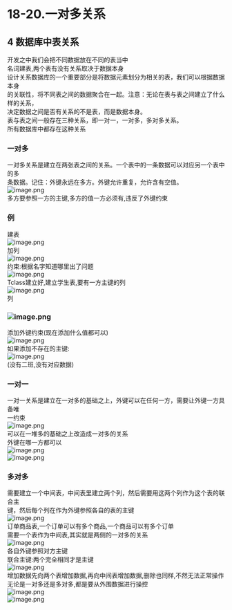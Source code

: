 # 18-20.一对多关系

<a name="BXmic"></a>
## 4 数据库中表关系
开发之中我们会把不同数据放在不同的表当中<br />名词建表,两个表有没有关系取决于数据本身<br />设计关系数据库的一个重要部分是将数据元素划分为相关的表，我们可以根据数据本身<br />的关联性，将不同表之间的数据聚合在一起。注意：无论在表与表之间建立了什么样的关系，<br />决定数据之间是否有关系的不是表，而是数据本身。<br />表与表之间一般存在三种关系，即一对一，一对多，多对多关系。<br />所有数据库中都存在这种关系
<a name="ELy3H"></a>
### 一对多
一对多关系是建立在两张表之间的关系。一个表中的一条数据可以对应另一个表中的多<br />条数据。记住：外键永远在多方。外键允许重复，允许含有空值。<br />![image.png](https://cdn.nlark.com/yuque/0/2019/png/349894/1560954428144-1f9901cc-fbc3-4f3d-9fb7-fcb9d14274fe.png#align=left&display=inline&height=141&name=image.png&originHeight=208&originWidth=433&size=22625&status=done&width=294)<br />多方要参照一方的主键,多方的值一方必须有,违反了外键约束
<a name="M3Tp0"></a>
### 例
建表<br />![image.png](https://cdn.nlark.com/yuque/0/2019/png/349894/1560954618742-a8708738-aacf-4573-8939-354b3db9a174.png#align=left&display=inline&height=225&name=image.png&originHeight=450&originWidth=766&size=124091&status=done&width=383)<br />加列<br />![image.png](https://cdn.nlark.com/yuque/0/2019/png/349894/1560954635478-948cd517-95b3-42c5-8f66-54a8fbacf1f0.png#align=left&display=inline&height=89&name=image.png&originHeight=177&originWidth=758&size=62318&status=done&width=379)<br />约束:根据名字知道哪里出了问题<br />![image.png](https://cdn.nlark.com/yuque/0/2019/png/349894/1560954660443-3f58662c-57e8-4da7-b47b-c529d96009d8.png#align=left&display=inline&height=56&name=image.png&originHeight=112&originWidth=655&size=50389&status=done&width=327.5)<br />Tclass建立好,建立学生表,要有一方主键的列<br />![image.png](https://cdn.nlark.com/yuque/0/2019/png/349894/1560954693106-f3ad5d1d-500c-4d4a-85b1-8f8d9d999326.png#align=left&display=inline&height=112&name=image.png&originHeight=223&originWidth=688&size=63588&status=done&width=344)<br />列
<a name="UU6Yz"></a>
### ![image.png](https://cdn.nlark.com/yuque/0/2019/png/349894/1560954735367-d1a78051-af78-453e-9fe2-3af451d694c3.png#align=left&display=inline&height=112&name=image.png&originHeight=224&originWidth=800&size=90665&status=done&width=400)
添加外键约束(现在添加什么值都可以)<br />![image.png](https://cdn.nlark.com/yuque/0/2019/png/349894/1560954804248-c9e8fb05-2809-412d-8f9f-d174243f0b6e.png#align=left&display=inline&height=78&name=image.png&originHeight=156&originWidth=797&size=79022&status=done&width=398.5)<br />如果添加不存在的主键:<br />![image.png](https://cdn.nlark.com/yuque/0/2019/png/349894/1560954883104-c7c675db-1874-4dcd-bc0d-03f028f9b69a.png#align=left&display=inline&height=150&name=image.png&originHeight=299&originWidth=704&size=118082&status=done&width=352)<br />(没有二班,没有对应数据)

<a name="GmzTa"></a>
### 一对一
一对一关系是建立在一对多的基础之上，外键可以在任何一方，需要让外键一方具备唯<br />一约束<br />![image.png](https://cdn.nlark.com/yuque/0/2019/png/349894/1560993894701-44808c06-b3ee-40a9-8510-683969029970.png#align=left&display=inline&height=102&name=image.png&originHeight=204&originWidth=471&size=13238&status=done&width=235.5)<br />可以在一堆多的基础之上改造成一对多的关系<br />外键在哪一方都可以<br />![image.png](https://cdn.nlark.com/yuque/0/2019/png/349894/1560993991404-dedc46f9-5712-4888-ade3-0f53b94c3fcd.png#align=left&display=inline&height=105&name=image.png&originHeight=210&originWidth=761&size=77162&status=done&width=380.5)<br />![image.png](https://cdn.nlark.com/yuque/0/2019/png/349894/1560994035169-43f294a0-2adc-4fa1-bcdb-53f61b724f2b.png#align=left&display=inline&height=81&name=image.png&originHeight=162&originWidth=766&size=89705&status=done&width=383)
<a name="9nygC"></a>
### 多对多
需要建立一个中间表，中间表里建立两个列，然后需要用这两个列作为这个表的联合主<br />键，然后每个列在作为外键参照各自的表的主键<br />![image.png](https://cdn.nlark.com/yuque/0/2019/png/349894/1560994075875-0d19eea0-9f6f-40a7-8d33-ea8487b89fe5.png#align=left&display=inline&height=119&name=image.png&originHeight=214&originWidth=666&size=41287&status=done&width=371)<br />订单商品表,一个订单可以有多个商品,一个商品可以有多个订单<br />需要一个表作为中间表,其实就是两侧的一对多的关系<br />![image.png](https://cdn.nlark.com/yuque/0/2019/png/349894/1560994331135-88c27959-c4c3-4ebd-ab18-f30380d1f2f2.png#align=left&display=inline&height=204&name=image.png&originHeight=408&originWidth=1139&size=57736&status=done&width=569.5)<br />各自外键参照对方主键<br />联合主键:两个完全相同才是主键<br />![image.png](https://cdn.nlark.com/yuque/0/2019/png/349894/1560994527580-89086d0f-be57-4289-9e88-1ac70c461c7d.png#align=left&display=inline&height=94&name=image.png&originHeight=188&originWidth=868&size=101383&status=done&width=434)<br />增加数据先向两个表增加数据,再向中间表增加数据,删除也同样,不然无法正常操作<br />无论是一对多还是多对多,都是要从外围数据进行操控<br />![image.png](https://cdn.nlark.com/yuque/0/2019/png/349894/1560994652671-0b1bf165-2384-4018-8f28-abe28c053b99.png#align=left&display=inline&height=89&name=image.png&originHeight=178&originWidth=286&size=28525&status=done&width=143)<br />![image.png](https://cdn.nlark.com/yuque/0/2019/png/349894/1560994702011-63fd1fdb-2c2c-4459-a08f-1c815b7e262a.png#align=left&display=inline&height=123&name=image.png&originHeight=245&originWidth=935&size=94366&status=done&width=467.5)
